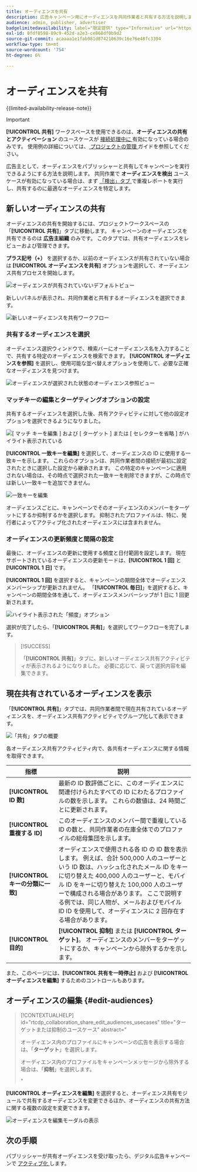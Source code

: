 ```yaml
---
title: オーディエンスを共有
description: 広告キャンペーン用にオーディエンスを共同作業者と共有する方法を説明します。
audience: admin, publisher, advertiser
badgelimitedavailability: label="限定提供" type="Informative" url="https://helpx.adobe.com/legal/product-descriptions/real-time-customer-data-platform-collaboration.html newtab=true"
exl-id: 0fdf0598-89c9-452d-a2e3-ce868df0b9d2
source-git-commit: acaaaa1e1fab981d874210639c16e76e48fc3394
workflow-type: tm+mt
source-wordcount: '754'
ht-degree: 6%

---
```


# オーディエンスを共有

{{limited-availability-release-note}}

>[!IMPORTANT]
>
>**[!UICONTROL 共有]** ワークスペースを使用できるのは、**オーディエンスの共有とアクティベーション** のユースケースが [ 接続処理中に ](../connect/establishing-connections.md#connection-settings) 有効になっている場合のみです。 使用例の詳細については、[ プロジェクトの管理 ](./manage-projects.md#project-use-cases) ガイドを参照してください。

広告主として、オーディエンスをパブリッシャーと共有してキャンペーンを実行できるようにする方法を説明します。 共同作業で **オーディエンスを検出** ユースケースが有効になっている場合は、まず [ 「検出」タブ ](/help/guide/collaborate/discover.md) で重複レポートを実行し、共有するのに最適なオーディエンスを特定します。

## 新しいオーディエンスの共有

オーディエンスの共有を開始するには、プロジェクトワークスペースの「**[!UICONTROL 共有]**」タブに移動します。 キャンペーンのオーディエンスを共有できるのは **広告主組織** のみです。 このタブでは、共有オーディエンスをレビューおよび管理できます。

**プラス記号（+）** を選択するか、以前のオーディエンスが共有されていない場合は **[!UICONTROL オーディエンスを共有]** オプションを選択して、オーディエンス共有プロセスを開始します。

![ オーディエンスが共有されていないデフォルトビュー ](/help/assets/collaborate/share/share-new-audiences.png)

新しいパネルが表示され、共同作業者と共有するオーディエンスを選択できます。

![ 新しいオーディエンスを共有ワークフロー ](/help/assets/collaborate/share/share-audiences-workflow.png)

### 共有するオーディエンスを選択

オーディエンス選択ウィンドウで、検索バーにオーディエンス名を入力することで、共有する特定のオーディエンスを検索できます。 **[!UICONTROL オーディエンスを参照]** を選択し、使用可能な並べ替えオプションを使用して、必要な正確なオーディエンスを見つけます。

![ オーディエンスが選択された状態のオーディエンス参照ビュー ](/help/assets/collaborate/share/browse-audiences-view.png)

### マッチキーの編集とターゲティングオプションの設定

共有するオーディエンスを選択した後、共有アクティビティに対して他の設定オプションを選択できるようになりました。

![[ マッチ キーを編集 ] および [ ターゲット ] または [ セレクターを省略 ] がハイライト表示されている ](/help/assets/collaborate/share/match-keys-and-targeting.png)

**[!UICONTROL 一致キーを編集]** を選択して、オーディエンスの ID に使用する一致キーを示します。 これらのオプションは、共同作業者間の接続が最初に設定されたときに選択した設定から継承されます。 この特定のキャンペーンに適用されない場合は、その時点で選択された一致キーを削除できますが、この時点では新しい一致キーを追加できません。

![ 一致キーを編集 ](/help/assets/collaborate/share/update-match-keys.png)

オーディエンスごとに、キャンペーンでそのオーディエンスのメンバーをターゲットにするか抑制するかを選択します。 抑制されたプロファイルは、特に、発行者によってアクティブ化されたオーディエンスには含まれません。

### オーディエンスの更新頻度と間隔の設定

最後に、オーディエンスの更新に使用する頻度と日付範囲を設定します。 現在サポートされているオーディエンスの更新モードは、**[!UICONTROL 1 回]** と **[!UICONTROL 1 日]** です。

**[!UICONTROL 1 回]** を選択すると、キャンペーンの期間全体でオーディエンスメンバーシップが更新されません。 「**[!UICONTROL 毎日]**」を選択すると、キャンペーンの期間全体を通して、オーディエンスメンバーシップが 1 日に 1 回更新されます。

![ ハイライト表示された「頻度」オプション ](/help/assets/collaborate/share/audience-refresh-frequency.png)

選択が完了したら、「**[!UICONTROL 共有]**」を選択してワークフローを完了します。

>[!SUCCESS]
>
>「**[!UICONTROL 共有]**」タブに、新しいオーディエンス共有アクティビティが表示されるようになりました。 必要に応じて、戻って選択内容を編集できます。

## 現在共有されているオーディエンスを表示

「**[!UICONTROL 共有]**」タブでは、共同作業者間で現在共有されているオーディエンスを、オーディエンス共有アクティビティでグループ化して表示できます。

![ 「共有」タブの概要 ](/help/assets/collaborate/share/share-tab-overview.png)

<!--

The banner at the top of the page shows figures across all audience sharing activities. 

![The hero banner in the sharing tab.](/help/assets/collaborate/share/share-hero-banner.png)


|Metric | Description |
|---------|----------|
| **[!UICONTROL Shared audiences]** | Indicates the number of audiences shared between collaborators in this project, across all audience sharing modules. |
| **[!UICONTROL Estimated addressable reach]** | Indicates the approximate number of profiles that you can reach across all the audiences that are currently shared in the project. [TODO: ADD INFORMATION ABOUT HOW THIS IS CALCULATED] |
| **[!UICONTROL Target identities]** | The number of identities across all audiences shared in this project for which you selected to target the profiles. |
| **[!UICONTROL Suppress identities]** | The number of identities across all audiences shared in this project for which you selected to suppress the profiles and thereby not target them in campaigns. |

-->

各オーディエンス共有アクティビティ内で、各共有オーディエンスに関する情報を取得できます。

| 指標 | 説明 |
|---------|----------|
| **[!UICONTROL ID 数]** | 最新の ID 数評価ごとに、このオーディエンスに関連付けられたすべての ID にわたるプロファイルの数を示します。 これらの数値は、24 時間ごとに更新されます。 |
| **[!UICONTROL 重複する ID]** | このオーディエンスのメンバー間で重複している ID の数と、共同作業者の在庫全体でのプロファイルの総母集団を示します。 |
| **[!UICONTROL キーの分類に一致]** | オーディエンスで使用される各 ID の ID 数を表示します。 例えば、合計 500,000 人のユーザーという ID 数は、ハッシュ化されたメール ID をキーに切り替えた 400,000 人のユーザーと、モバイル ID をキーに切り替えた 100,000 人のユーザーで構成される場合があります。 ここで説明する例では、同じ人物が、メールおよびモバイル ID ID を使用して、オーディエンスに 2 回存在する場合があります。 |
| **[!UICONTROL 目的]** | **[!UICONTROL 抑制]** または **[!UICONTROL ターゲット]**。 オーディエンスのメンバーをターゲットにするか、キャンペーンから除外するかを示します。 |

また、このページには、**[!UICONTROL 共有を一時停止]** および **[!UICONTROL オーディエンスを編集]** するためのコントロールもあります。

## オーディエンスの編集 {#edit-audiences}

>[!CONTEXTUALHELP]
>id="rtcdp_collaboration_share_edit_audiences_usecases"
>title="ターゲットまたは抑制のユースケース"
>abstract="<p>オーディエンス内のプロファイルにキャンペーンの広告を表示する場合は、「**ターゲット**」を選択します。</p> <p>オーディエンス内のプロファイルをキャンペーンメッセージから除外する場合は、「**抑制**」を選択します。</p>"

**[!UICONTROL オーディエンスを編集]** を選択すると、オーディエンス共有モジュールで共有するオーディエンスを変更できるほか、オーディエンスの共有方法に関する複数の設定を変更できます。

![ オーディエンスを編集モーダルの表示 ](/help/assets/collaborate/share/edit-audiences-modal.png)

<!--

Search for audiences that you want to add to the sharing module. 

For each audience, you can select whether you'd like to target or suppress those profiles in campaigns. 

To remove an audience from the sharing module, select the trash can icon [TODO: add spectrum icon and folder].

Select how often you would like the audience membership to be refreshed and the date range within which you want the membership of the audience to be refreshed. 

TODO: are there any limitations for frequency in the M1 release?

-->

## 次の手順

パブリッシャーが共有オーディエンスを受け取ったら、デジタル広告キャンペーンで [ アクティブ化 ](/help/guide/collaborate/activate.md) します。

